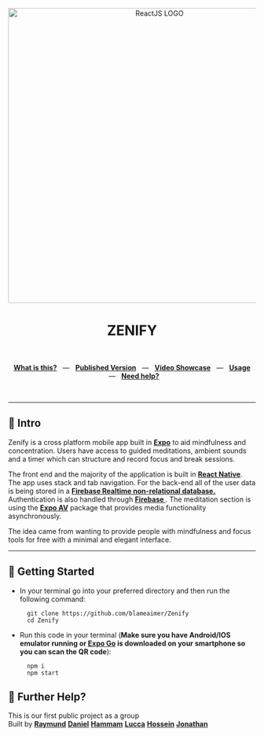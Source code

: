 <div align="center">
  <img src="https://www.pixel4k.com/wp-content/uploads/2018/03/Wallpaper%20forest,%20mountains,%20violet,%20birds,%20art,%20HD,%20Abstract%20668473088.jpg" alt="ReactJS LOGO" width="600" />
  <p></p>
  <h1>ZENIFY</h1>
  <p></p>
 
  <br />
  <p align="center">
    <a href="#-intro"><b>What is this?</b></a>
    &nbsp;&nbsp;&mdash;&nbsp;&nbsp;
    <a href="https://expo.io/@ha1099/projects/Zenify"><b>Published Version</b></a>
    &nbsp;&nbsp;&mdash;&nbsp;&nbsp;
    <a href ="https://youtu.be/NlL7BEB17N4"> <b>Video Showcase</b></a>
    &nbsp;&nbsp;&mdash;&nbsp;&nbsp;
    <a href="#-getting-started"><b>Usage</b></a>
    &nbsp;&nbsp;&mdash;&nbsp;&nbsp;
    <a href="#-further-help"><b>Need help?</b></a>

  
  </p>
  <br />
</div>

---


## 👋 Intro

Zenify is a cross platform mobile app built in <a href="https://expo.dev/"><b>Expo</b></a> to aid mindfulness and concentration. Users have access to guided meditations, ambient sounds and a timer which can structure and record focus and break sessions.

The front end and the majority of the application is built in <a href="https://reactnative.dev/"><b>React Native</b></a>. The app uses stack and tab navigation. For the back-end all of the user data is being stored in a <a href="https://firebase.google.com/docs/database"><b>Firebase Realtime non-relational database.</b></a> Authentication is also handled through <a href="https://firebase.google.com/"><b>Firebase </b></a>. The meditation section is using the <a href="https://docs.expo.dev/versions/latest/sdk/av/"><b>Expo AV</b></a> package that provides media functionality asynchronously.

The idea came from wanting to provide people with mindfulness and focus tools for free with a minimal and elegant interface.


---

## 🚀 Getting Started

* In your terminal go into your preferred directory and then run the following command:

        git clone https://github.com/blameaimer/Zenify
        cd Zenify


* Run this code in your terminal (<b>Make sure you have Android/IOS emulator running or <a href="https://expo.dev/client"><b>Expo Go</b></a> is downloaded on your smartphone so you can scan the QR code</b>):

        
        npm i
        npm start


    

## 👊 Further Help?
This is our first public project as a group <br />
Built by  <a href="https://github.com/blameaimer/"><b>Raymund</b></a>  <a href="https://github.com/dd-hendon"><b>Daniel</b></a>  <a href="https://github.com/Hammamsgit"><b>Hammam</b></a> <a href="https://github.com/luccacastro"><b>Lucca</b></a> <a href="https://github.com/M4D4R4x"><b>Hossein</b></a> <a href="https://github.com/jondon1337"><b>Jonathan</b></a> <br />



 
<br />
